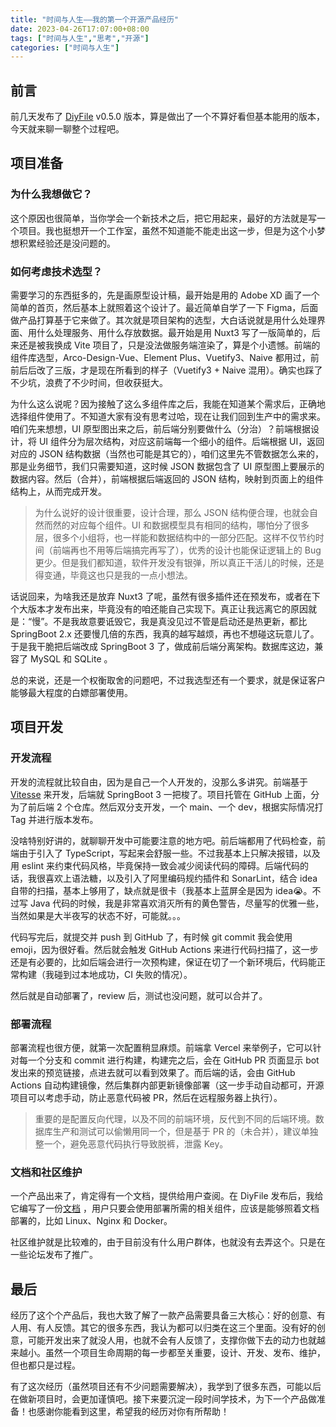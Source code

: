 ```yaml
---
title: "时间与人生——我的第一个开源产品经历"
date: 2023-04-26T17:07:00+08:00
tags: ["时间与人生","思考","开源"]
categories: ["时间与人生"]
---
```


## 前言

前几天发布了 [DiyFile](https://github.com/besscroft/diyfile) v0.5.0 版本，算是做出了一个不算好看但基本能用的版本，今天就来聊一聊整个过程吧。

## 项目准备

### 为什么我想做它？

这个原因也很简单，当你学会一个新技术之后，把它用起来，最好的方法就是写一个项目。我也挺想开一个工作室，虽然不知道能不能走出这一步，但是为这个小梦想积累经验还是没问题的。

### 如何考虑技术选型？

需要学习的东西挺多的，先是画原型设计稿，最开始是用的 Adobe XD 画了一个简单的首页，然后基本上就照着这个设计了。最近简单自学了一下 Figma，后面做产品打算基于它来做了。其次就是项目架构的选型，大白话说就是用什么处理界面、用什么处理服务、用什么存放数据。最开始是用 Nuxt3 写了一版简单的，后来还是被我换成 Vite 项目了，只是没法做服务端渲染了，算是个小遗憾。前端的组件库选型，Arco-Design-Vue、Element Plus、Vuetify3、Naive 都用过，前前后后改了三版，才是现在所看到的样子（Vuetify3 + Naive 混用）。确实也踩了不少坑，浪费了不少时间，但收获挺大。

为什么这么说呢？因为接触了这么多组件库之后，我能在知道某个需求后，正确地选择组件使用了。不知道大家有没有思考过哈，现在让我们回到生产中的需求来。咱们先来想想，UI 原型图出来之后，前后端分别要做什么（分治）？前端根据设计，将 UI 组件分为层次结构，对应这前端每一个细小的组件。后端根据 UI，返回对应的 JSON 结构数据（当然也可能是其它的），咱们这里先不管数据怎么来的，那是业务细节，我们只需要知道，这时候 JSON 数据包含了 UI 原型图上要展示的数据内容。然后（合并），前端根据后端返回的 JSON 结构，映射到页面上的组件结构上，从而完成开发。

> 为什么说好的设计很重要，设计合理，那么 JSON 结构便合理，也就会自然而然的对应每个组件。UI 和数据模型具有相同的结构，哪怕分了很多层，很多个小组将，也一样能和数据结构中的一部分匹配。这样不仅节约时间（前端再也不用等后端搞完再写了），优秀的设计也能保证逻辑上的 Bug 更少。但是我们都知道，软件开发没有银弹，所以真正干活儿的时候，还是得变通，毕竟这也只是我的一点小想法。

话说回来，为啥我还是放弃 Nuxt3 了呢，虽然有很多插件还在预发布，或者在下个大版本才发布出来，毕竟没有的咱还能自己实现下。真正让我远离它的原因就是：“慢”。不是我故意要诋毁它，我是真没见过不管是启动还是热更新，都比 SpringBoot 2.x 还要慢几倍的东西，我真的越写越烦，再也不想碰这玩意儿了。于是我干脆把后端改成 SpringBoot 3 了，做成前后端分离架构。数据库这边，兼容了 MySQL 和 SQLite 。

总的来说，还是一个权衡取舍的问题吧，不过我选型还有一个要求，就是保证客户能够最大程度的白嫖部署使用。

## 项目开发

### 开发流程

开发的流程就比较自由，因为是自己一个人开发的，没那么多讲究。前端基于 [Vitesse](https://github.com/antfu/vitesse) 来开发，后端就 SpringBoot 3 一把梭了。项目托管在 GitHub 上面，分为了前后端 2 个仓库。然后双分支开发，一个 main、一个 dev，根据实际情况打 Tag 并进行版本发布。

没啥特别好讲的，就聊聊开发中可能要注意的地方吧。前后端都用了代码检查，前端由于引入了 TypeScript，写起来会舒服一些。不过我基本上只解决报错，以及用 eslint 来约束代码风格，毕竟保持一致会减少阅读代码的障碍。后端代码的话，我很喜欢上语法糖，以及引入了阿里编码规约插件和 SonarLint，结合 idea 自带的扫描，基本上够用了，缺点就是很卡（我基本上蓝屏全是因为 idea😭。不过写 Java 代码的时候，我是非常喜欢消灭所有的黄色警告，尽量写的优雅一些，当然如果是大半夜写的状态不好，可能就。。。

代码写完后，就提交并 push 到 GitHub 了，有时候 git commit 我会使用 emoji，因为很好看。然后就会触发 GitHub Actions 来进行代码扫描了，这一步还是有必要的，比如后端会进行一次预构建，保证在切了一个新环境后，代码能正常构建（我碰到过本地成功，CI 失败的情况）。

然后就是自动部署了，review 后，测试也没问题，就可以合并了。

### 部署流程

部署流程也很方便，就第一次配置稍显麻烦。前端拿 Vercel 来举例子，它可以针对每一个分支和 commit 进行构建，构建完之后，会在 GitHub PR 页面显示 bot 发出来的预览链接，点进去就可以看到效果了。而后端的话，会由 GitHub Actions 自动构建镜像，然后集群内部更新镜像部署（这一步手动自动都可，开源项目可以考虑手动，防止恶意代码被 PR，然后在远程服务器上执行）。

> 重要的是配置反向代理，以及不同的前端环境，反代到不同的后端环境。数据库生产和测试可以偷懒用同一个，但是基于 PR 的（未合并），建议单独整一个，避免恶意代码执行导致脱裤，泄露 Key。

### 文档和社区维护

一个产品出来了，肯定得有一个文档，提供给用户查阅。在 DiyFile 发布后，我给它编写了一份[文档](https://doc.diyfile.besscroft.com/) ，用户只要会使用部署所需的相关组件，应该是能够照着文档部署的，比如 Linux、Nginx 和 Docker。

社区维护就是比较难的，由于目前没有什么用户群体，也就没有去弄这个。只是在一些论坛发布了推广。

## 最后

经历了这个个产品后，我也大致了解了一款产品需要具备三大核心：好的创意、有人用、有人反馈。其它的很多东西，我认为都可以归类在这三个里面。没有好的创意，可能开发出来了就没人用，也就不会有人反馈了，支撑你做下去的动力也就越来越小。虽然一个项目生命周期的每一步都至关重要，设计、开发、发布、维护，但也都只是过程。

有了这次经历（虽然项目还有不少问题需要解决），我学到了很多东西，可能以后在做新项目时，会更加谨慎吧。接下来要沉淀一段时间学技术，为下一个产品做准备！也感谢你能看到这里，希望我的经历对你有所帮助！